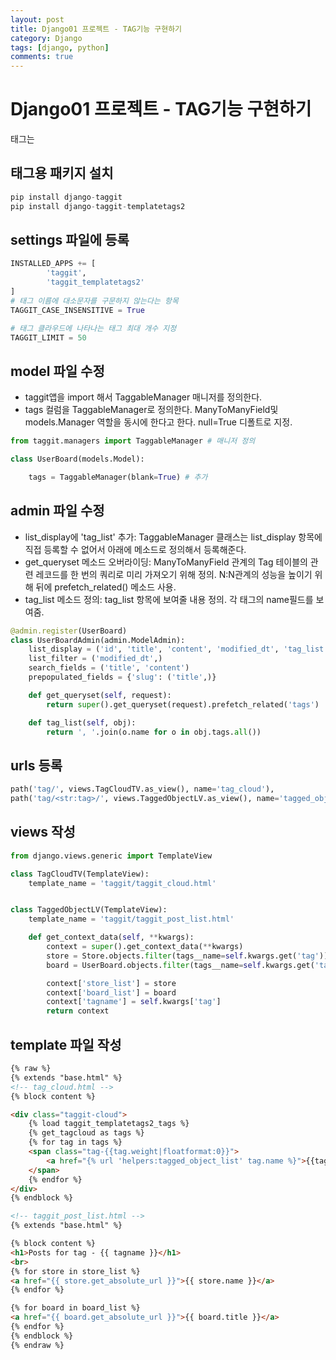 ```yaml
---
layout: post
title: Django01 프로젝트 - TAG기능 구현하기
category: Django
tags: [django, python]
comments: true
---
```


Django01 프로젝트 - TAG기능 구현하기
=======

태그는

## 태그용 패키지 설치
```python
pip install django-taggit
pip install django-taggit-templatetags2
```

## settings 파일에 등록
```python
INSTALLED_APPS += [
		'taggit',
		'taggit_templatetags2'
]
# 태그 이름에 대소문자를 구문하지 않는다는 항목
TAGGIT_CASE_INSENSITIVE = True

# 태그 클라우드에 나타나는 태그 최대 개수 지정
TAGGIT_LIMIT = 50
```

## model 파일 수정
- taggit앱을 import 해서 TaggableManager 매니저를 정의한다.
- tags 컬럼을 TaggableManager로 정의한다. ManyToManyField및 models.Manager 역할을 동시에 한다고 한다. null=True 디폴트로 지정.
```python
from taggit.managers import TaggableManager # 매니저 정의

class UserBoard(models.Model):

    tags = TaggableManager(blank=True) # 추가
```

## admin 파일 수정
- list_display에 'tag_list' 추가: TaggableManager 클래스는 list_display 항목에 직접 등록할 수 없어서 아래에 메소드로 정의해서 등록해준다.
- get_queryset 메소드 오버라이딩: ManyToManyField 관계의 Tag 테이블의 관련 레코드를 한 번의 쿼리로 미리 가져오기 위해 정의. N:N관계의 성능을 높이기 위해 뒤에 prefetch_related() 메소드 사용.
- tag_list 메소드 정의: tag_list 항목에 보여줄 내용 정의. 각 태그의 name필드를 보여줌.
```python
@admin.register(UserBoard)
class UserBoardAdmin(admin.ModelAdmin):
    list_display = ('id', 'title', 'content', 'modified_dt', 'tag_list')
    list_filter = ('modified_dt',)
    search_fields = ('title', 'content')
    prepopulated_fields = {'slug': ('title',)}

    def get_queryset(self, request):
        return super().get_queryset(request).prefetch_related('tags')

    def tag_list(self, obj):
        return ', '.join(o.name for o in obj.tags.all())
```

## urls 등록
```python
path('tag/', views.TagCloudTV.as_view(), name='tag_cloud'),
path('tag/<str:tag>/', views.TaggedObjectLV.as_view(), name='tagged_object_list'),
```

## views 작성
```python
from django.views.generic import TemplateView

class TagCloudTV(TemplateView):
    template_name = 'taggit/taggit_cloud.html'


class TaggedObjectLV(TemplateView):
    template_name = 'taggit/taggit_post_list.html'

    def get_context_data(self, **kwargs):
        context = super().get_context_data(**kwargs)
        store = Store.objects.filter(tags__name=self.kwargs.get('tag'))
        board = UserBoard.objects.filter(tags__name=self.kwargs.get('tag'))

        context['store_list'] = store
        context['board_list'] = board
        context['tagname'] = self.kwargs['tag']
        return context
```

## template 파일 작성
```html
{% raw %}
{% extends "base.html" %}
<!-- tag_cloud.html -->
{% block content %}

<div class="taggit-cloud">
    {% load taggit_templatetags2_tags %}
    {% get_tagcloud as tags %}
    {% for tag in tags %}
    <span class="tag-{{tag.weight|floatformat:0}}">
        <a href="{% url 'helpers:tagged_object_list' tag.name %}">{{tag.name}}({{tag.num_times}})</a>
    </span>
    {% endfor %}
</div>
{% endblock %}

<!-- taggit_post_list.html -->
{% extends "base.html" %}

{% block content %}
<h1>Posts for tag - {{ tagname }}</h1>
<br>
{% for store in store_list %}
<a href="{{ store.get_absolute_url }}">{{ store.name }}</a>
{% endfor %}

{% for board in board_list %}
<a href="{{ board.get_absolute_url }}">{{ board.title }}</a>
{% endfor %}
{% endblock %}
{% endraw %}
```
